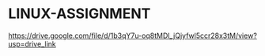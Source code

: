 # LINUX-ASSIGNMENT
https://drive.google.com/file/d/1b3qY7u-oq8tMDl_jQjyfwl5ccr28x3tM/view?usp=drive_link
